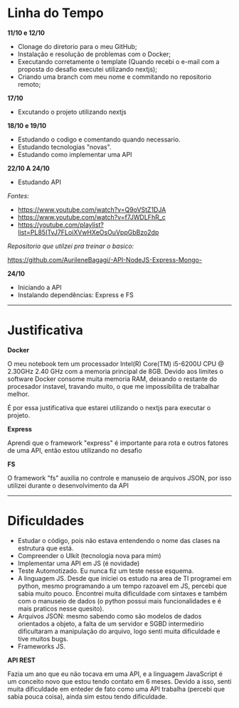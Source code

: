 # Linha do Tempo

 **11/10 e 12/10**
 - Clonage do diretorio para o meu GitHub;
 - Instalação e resolução de problemas com o Docker;
 - Executando corretamente o template (Quando recebi o e-mail com a proposta do desafio executei utilizando nextjs);
 - Criando uma branch com meu nome e commitando no repositorio remoto;

**17/10**
- Excutando o projeto utilizando nextjs

**18/10 e 19/10**
- Estudando o codigo e comentando quando necessario.
- Estudando tecnologias "novas".
- Estudando como implementar uma API 

**22/10 A 24/10**
- Estudando API

*Fontes:*

* https://www.youtube.com/watch?v=Q9oVStZ1DJA
* https://www.youtube.com/watch?v=f7JWDLFhR_c
* https://youtube.com/playlist?list=PL85ITvJ7FLoiXVwHXeOsOuVppGbBzo2dp

*Repositorio que utilzei pra treinar o basico:*

https://github.com/AurileneBagagi/-API-NodeJS-Express-Mongo-

**24/10**
- Iniciando a API
- Instalando dependências: Express e FS

---
# Justificativa
 **Docker**
 
O meu notebook tem um processador Intel(R) Core(TM) i5-6200U CPU @ 2.30GHz 2.40 GHz com a memoria principal de 8GB. Devido aos limites o software Docker consome muita memoria RAM, deixando o restante do procesador instavel, travando muito, o que me impossibilita de trabalhar melhor.

É por essa justificativa que estarei utilizando o nextjs para executar o projeto.

**Express**

Aprendi que o framework "express" é importante para rota e outros fatores de uma API, então estou utilizando no desafio 

**FS**

O framework "fs" auxilia no controle e manuseio de arquivos JSON, por isso utilizei durante o desenvolvimento da API

---

# Dificuldades

- Estudar o código, pois não estava entendendo o nome das clases na estrutura que está.
- Compreender o UIkit (tecnologia nova para mim)
- Implementar uma API em JS (é novidade)
- Teste Automotizado. Eu nunca fiz um teste nesse esquema.
- A linguagem JS. Desde que iniciei os estudo na area de TI programei em python, mesmo programando a um tempo razoavel em JS, percebi que sabia muito pouco. Encontrei muita dificuldade com sintaxes e também com o manuseio de dados (o python possui mais funcionalidades e é mais praticos nesse quesito).
- Arquivos JSON: mesmo sabendo como são modelos de dados orientados a objeto, a falta de um servidor e SGBD intermedirio dificultaram a manipulação do arquivo, logo senti muita dificuldade e tive muitos bugs.
- Frameworks JS.

**API REST**

Fazia um ano que eu não tocava em uma API, e a linguagem JavaScript é um conceito novo que estou tendo contato em 6 meses. Devido a isso, senti muita dificuldade em enteder de fato como uma API trabalha (percebi que sabia pouca coisa), ainda sim estou tendo dificuldade. 

